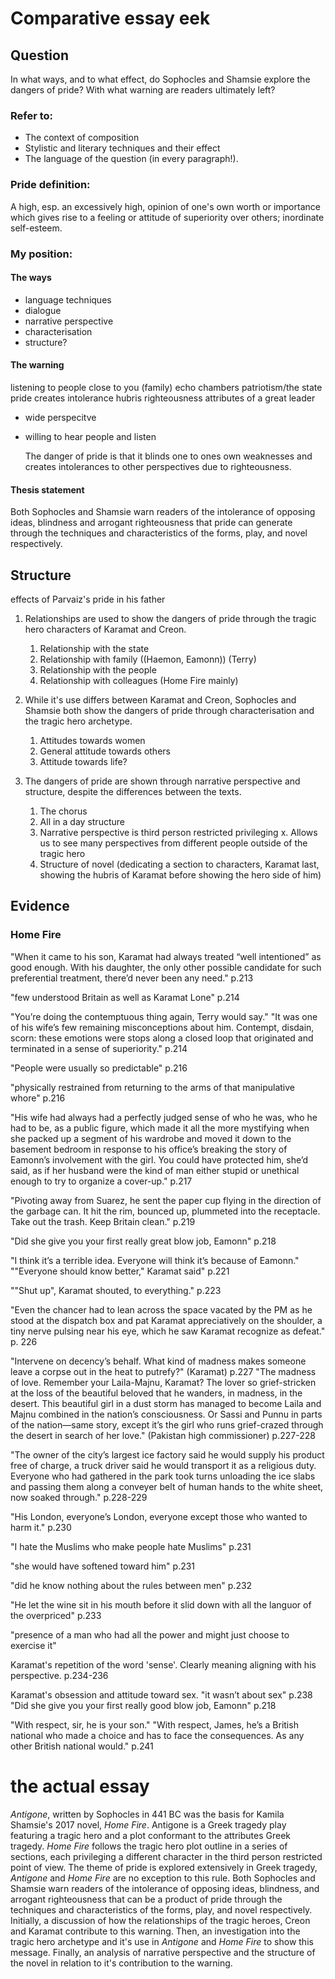 # Comparative essay eek
## Question
In what ways, and to what effect, do Sophocles and Shamsie explore the dangers of pride? With what warning are readers ultimately left?
### Refer to:
- The context of composition
- Stylistic and literary techniques and their effect
- The language of the question (in every paragraph!).
### Pride definition: 
A high, esp. an excessively high, opinion of one's own worth or importance which gives rise to a feeling or attitude of superiority over others; inordinate self-esteem.
### My position: 
#### The ways
- language techniques 
- dialogue 
- narrative perspective
- characterisation 
- structure? 
#### The warning
listening to people close to you (family)
echo chambers
patriotism/the state
pride creates intolerance 
hubris 
righteousness
attributes of a great leader
- wide perspecitve 
- willing to hear people and listen

	The danger of pride is that it blinds one to ones own weaknesses and creates intolerances to other perspectives due to righteousness. 
#### Thesis statement
Both Sophocles and Shamsie warn readers of the intolerance of opposing ideas, blindness and arrogant righteousness that pride can generate through the techniques and characteristics of the forms, play, and novel respectively.
## Structure 
effects of Parvaiz's pride in his father

1. Relationships are used to show the dangers of pride through the tragic hero characters of Karamat and Creon.
	1. Relationship with the state
	2. Relationship with family ((Haemon, Eamonn)) (Terry)
	3. Relationship with the people
	4. Relationship with colleagues (Home Fire mainly)
	
1. While it's use differs between Karamat and Creon, Sophocles and Shamsie both show the dangers of pride through characterisation and the tragic hero archetype.
	1. Attitudes towards women
	2. General attitude towards others
	3. Attitude towards life?  
2. The dangers of pride are shown through narrative perspective and structure, despite the differences between the texts.
	1. The chorus
	2. All in a day structure
	3. Narrative perspective is third person restricted privileging x. Allows us to see many perspectives from different people outside of the tragic hero
	4. Structure of novel (dedicating a section to characters, Karamat last, showing the hubris of Karamat before showing the hero side of him)
## Evidence
### Home Fire
"When it came to his son, Karamat had always treated “well intentioned” as good enough. With his daughter, the only other possible candidate for such preferential treatment, there’d never been any need." p.213

"few understood Britain as well as Karamat Lone" p.214

"You’re doing the contemptuous thing again, Terry would say."
"It was one of his wife’s few remaining misconceptions about him. Contempt, disdain, scorn: these emotions were stops along a closed loop that originated and terminated in a sense of superiority." p.214

"People were usually so predictable" p.216

"physically restrained from returning to the arms of that manipulative whore" p.216

"His wife had always had a perfectly judged sense of who he was, who he had to be, as a public figure, which made it all the more mystifying when she packed up a segment of his wardrobe and moved it down to the basement bedroom in response to his office’s breaking the story of Eamonn’s involvement with the girl. You could have protected him, she’d said, as if her husband were the kind of man either stupid or unethical enough to try to organize a cover-up." p.217 

"Pivoting away from Suarez, he sent the paper cup flying in the direction of the garbage can. It hit the rim, bounced up, plummeted into the receptacle.
Take out the trash. Keep Britain clean." p.219

"Did she give you your first really great blow job, Eamonn" p.218

"I think it’s a terrible idea. Everyone will think it’s because of Eamonn."
""Everyone should know better," Karamat said" p.221

""Shut up", Karamat shouted, to everything." p.223 

"Even the chancer had to lean across the space vacated by the PM as he stood at the dispatch box and pat Karamat appreciatively on the shoulder, a tiny nerve pulsing near his eye, which he saw Karamat recognize as defeat." p. 226

"Intervene on decency’s behalf. What kind of madness makes someone leave a corpse out in the heat to putrefy?" (Karamat) p.227
"The madness of love. Remember your Laila-Majnu, Karamat? The lover so grief-stricken at the loss of the beautiful beloved that he wanders, in madness, in the desert. This beautiful girl in a dust storm has managed to become Laila and Majnu combined in the nation’s consciousness. Or Sassi and Punnu in parts of the nation—same story, except it’s the girl who runs grief-crazed through the desert in search of her love." (Pakistan high commissioner) p.227-228

"The owner of the city’s largest ice factory said he would supply his product free of charge, a truck driver said he would transport it as a religious duty. Everyone who had gathered in the park took turns unloading the ice slabs and passing them along a conveyer belt of human hands to the white sheet, now soaked through." p.228-229

"His London, everyone’s London, everyone except those who wanted to harm it." p.230

"I hate the Muslims who make people hate Muslims" p.231

"she would have softened toward him" p.231

"did he know nothing about the rules between men" p.232

"He let the wine sit in his mouth before it slid down with all the languor of the overpriced" p.233

"presence of a man who had all the power and might just choose to exercise it"

Karamat's repetition of the word 'sense'. Clearly meaning aligning with his perspective. p.234-236

Karamat's obsession and attitude toward sex. "it wasn’t about sex" p.238 "Did she give you your first really good blow job, Eamonn" p.218

"With respect, sir, he is your son."
"With respect, James, he’s a British national who made a choice and has to face the consequences. As any other British national would." p.241

# the actual essay
*Antigone*, written by Sophocles in 441 BC was the basis for Kamila Shamsie's 2017 novel, *Home Fire*. Antigone is a Greek tragedy play featuring a tragic hero and a plot conformant to the attributes Greek tragedy. *Home Fire* follows the tragic hero plot outline in a series of sections, each privileging a different character in the third person restricted point of view. The theme of pride is explored extensively in Greek tragedy, *Antigone* and *Home Fire* are no exception to this rule. Both Sophocles and Shamsie warn readers of the intolerance of opposing ideas, blindness, and arrogant righteousness that can be a product of pride through the techniques and characteristics of the forms, play, and novel respectively. Initially, a discussion of how the relationships of the tragic heroes, Creon and Karamat contribute to this warning. Then, an investigation into the tragic hero archetype and it's use in *Antigone* and *Home Fire* to show this message. Finally, an analysis of narrative perspective and the structure of the novel in relation to it's contribution to the warning.

